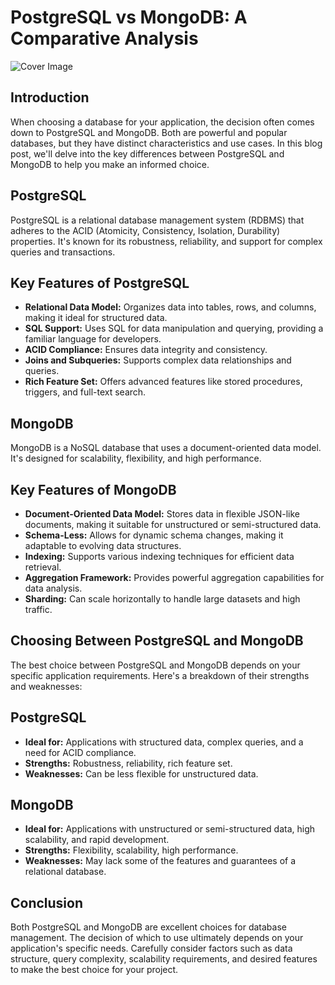 # PostgreSQL vs MongoDB: A Comparative Analysis

![Cover Image](https://images.pexels.com/photos/177598/pexels-photo-177598.jpeg?auto=compress&cs=tinysrgb&w=840&dpr=1)

## Introduction

When choosing a database for your application, the decision often comes down to PostgreSQL and MongoDB. Both are powerful and popular databases, but they have distinct characteristics and use cases. In this blog post, we'll delve into the key differences between PostgreSQL and MongoDB to help you make an informed choice.

## PostgreSQL

PostgreSQL is a relational database management system (RDBMS) that adheres to the ACID (Atomicity, Consistency, Isolation, Durability) properties. It's known for its robustness, reliability, and support for complex queries and transactions.

## Key Features of PostgreSQL

- **Relational Data Model:** Organizes data into tables, rows, and columns, making it ideal for structured data.
- **SQL Support:** Uses SQL for data manipulation and querying, providing a familiar language for developers.
- **ACID Compliance:** Ensures data integrity and consistency.
- **Joins and Subqueries:** Supports complex data relationships and queries.
- **Rich Feature Set:** Offers advanced features like stored procedures, triggers, and full-text search.

## MongoDB

MongoDB is a NoSQL database that uses a document-oriented data model. It's designed for scalability, flexibility, and high performance.

## Key Features of MongoDB

- **Document-Oriented Data Model:** Stores data in flexible JSON-like documents, making it suitable for unstructured or semi-structured data.
- **Schema-Less:** Allows for dynamic schema changes, making it adaptable to evolving data structures.
- **Indexing:** Supports various indexing techniques for efficient data retrieval.
- **Aggregation Framework:** Provides powerful aggregation capabilities for data analysis.
- **Sharding:** Can scale horizontally to handle large datasets and high traffic.

## Choosing Between PostgreSQL and MongoDB

The best choice between PostgreSQL and MongoDB depends on your specific application requirements. Here's a breakdown of their strengths and weaknesses:

## PostgreSQL

- **Ideal for:** Applications with structured data, complex queries, and a need for ACID compliance.
- **Strengths:** Robustness, reliability, rich feature set.
- **Weaknesses:** Can be less flexible for unstructured data.

## MongoDB

- **Ideal for:** Applications with unstructured or semi-structured data, high scalability, and rapid development.
- **Strengths:** Flexibility, scalability, high performance.
- **Weaknesses:** May lack some of the features and guarantees of a relational database.

## Conclusion

Both PostgreSQL and MongoDB are excellent choices for database management. The decision of which to use ultimately depends on your application's specific needs. Carefully consider factors such as data structure, query complexity, scalability requirements, and desired features to make the best choice for your project.
